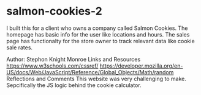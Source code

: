 # salmon-cookies-2

I built this for a client who owns a company called Salmon Cookies. The homepage has basic info for the user like locations and hours. The sales page has functionalty for the store owner to track relevant data like cookie sale rates.

Author: Stephon Knight Monroe
Links and Resources
https://www.w3schools.com/cssref/
https://developer.mozilla.org/en-US/docs/Web/JavaScript/Reference/Global_Objects/Math/random
Reflections and Comments
This website was very challenging to make. Sepcifically the JS logic behind the cookie calculator.